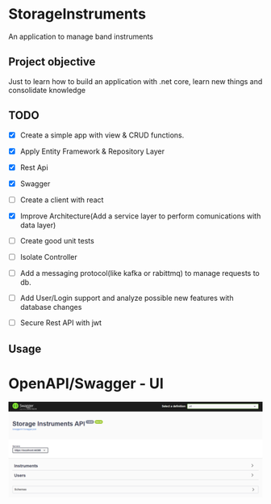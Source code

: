 # StorageInstruments

An application to manage band instruments

## Project objective

Just to learn how to build an application with .net core, learn new things and consolidate knowledge

## TODO

- [x] Create a simple app with view & CRUD functions.
- [x] Apply Entity Framework & Repository Layer
- [x] Rest Api
- [x] Swagger
- [ ] Create a client with react
- [x] Improve Architecture(Add a service layer to perform comunications with data layer)
- [ ] Create good unit tests
- [ ] Isolate Controller
- [ ] Add a messaging protocol(like kafka or rabittmq) to manage requests to db.
- [ ] Add User/Login support and analyze possible new features with database changes
- [ ] Secure Rest API with jwt



## Usage
# OpenAPI/Swagger - UI
![alt text](https://github.com/sYnced7/StorageInstruments/blob/master/documentation/swagger/window.PNG)
